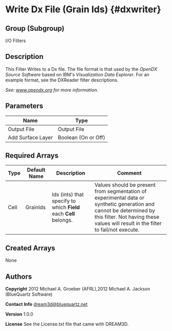 Write Dx File (Grain Ids) {#dxwriter}
======

## Group (Subgroup) ##
I/O Filters


## Description ##

This Filter Writes to a Dx file. The file format is that used by the _OpenDX Source Software_ based on IBM's _Visualization Data Explorer_. 
For an example format, see the DXReader filter descriptions.

_See: www.opendx.org for more information._


## Parameters ##

| Name | Type |
|------|------|
| Output File | Output File |
| Add Surface Layer | Boolean (On or Off) |


## Required Arrays ##

| Type | Default Name | Description | Comment |
|------|--------------|-------------|---------|
| Cell | GrainIds | Ids (ints) that specify to which **Field** each **Cell** belongs. | Values should be present from segmentation of experimental data or synthetic generation and cannot be determined by this filter. Not having these values will result in the filter to fail/not execute. |

## Created Arrays ##
None


## Authors ##

**Copyright** 2012 Michael A. Groeber (AFRL),2012 Michael A. Jackson (BlueQuartz Software)

**Contact Info** dream3d@bluequartz.net

**Version** 1.0.0

**License**  See the License.txt file that came with DREAM3D.



